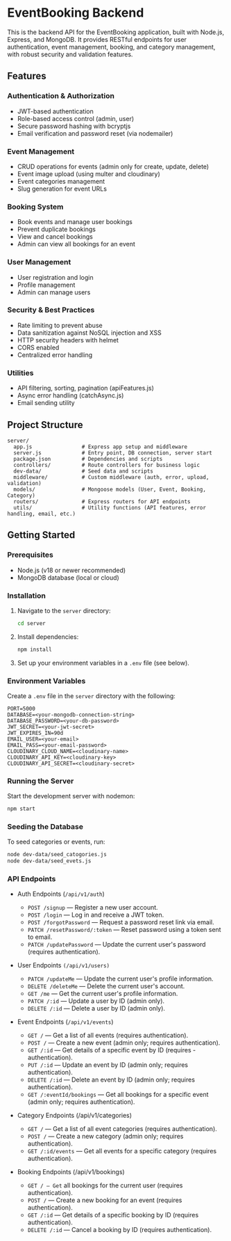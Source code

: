 # EventBooking Backend

This is the backend API for the EventBooking application, built with Node.js, Express, and MongoDB. It provides RESTful endpoints for user authentication, event management, booking, and category management, with robust security and validation features.

## Features

### Authentication & Authorization

- JWT-based authentication
- Role-based access control (admin, user)
- Secure password hashing with bcryptjs
- Email verification and password reset (via nodemailer)

### Event Management

- CRUD operations for events (admin only for create, update, delete)
- Event image upload (using multer and cloudinary)
- Event categories management
- Slug generation for event URLs

### Booking System

- Book events and manage user bookings
- Prevent duplicate bookings
- View and cancel bookings
- Admin can view all bookings for an event

### User Management

- User registration and login
- Profile management
- Admin can manage users

### Security & Best Practices

- Rate limiting to prevent abuse
- Data sanitization against NoSQL injection and XSS
- HTTP security headers with helmet
- CORS enabled
- Centralized error handling

### Utilities

- API filtering, sorting, pagination (apiFeatures.js)
- Async error handling (catchAsync.js)
- Email sending utility

## Project Structure

```
server/
  app.js                # Express app setup and middleware
  server.js             # Entry point, DB connection, server start
  package.json          # Dependencies and scripts
  controllers/          # Route controllers for business logic
  dev-data/             # Seed data and scripts
  middleware/           # Custom middleware (auth, error, upload, validation)
  models/               # Mongoose models (User, Event, Booking, Category)
  routers/              # Express routers for API endpoints
  utils/                # Utility functions (API features, error handling, email, etc.)
```

## Getting Started

### Prerequisites

- Node.js (v18 or newer recommended)
- MongoDB database (local or cloud)

### Installation

1. Navigate to the `server` directory:
   ```bash
   cd server
   ```
2. Install dependencies:
   ```bash
   npm install
   ```
3. Set up your environment variables in a `.env` file (see below).

### Environment Variables

Create a `.env` file in the `server` directory with the following:

```
PORT=5000
DATABASE=<your-mongodb-connection-string>
DATABASE_PASSWORD=<your-db-password>
JWT_SECRET=<your-jwt-secret>
JWT_EXPIRES_IN=90d
EMAIL_USER=<your-email>
EMAIL_PASS=<your-email-password>
CLOUDINARY_CLOUD_NAME=<cloudinary-name>
CLOUDINARY_API_KEY=<cloudinary-key>
CLOUDINARY_API_SECRET=<cloudinary-secret>
```

### Running the Server

Start the development server with nodemon:

```bash
npm start
```

### Seeding the Database

To seed categories or events, run:

```bash
node dev-data/seed_catogories.js
node dev-data/seed_evets.js
```

### API Endpoints

- Auth Endpoints (`/api/v1/auth`)

  - `POST /signup` — Register a new user account.
  - `POST /login` — Log in and receive a JWT token.
  - `POST /forgotPassword` — Request a password reset link via email.
  - `PATCH /resetPassword/:token` — Reset password using a token sent to email.
  - `PATCH /updatePassword` — Update the current user's password (requires authentication).

- User Endpoints `(/api/v1/users)`
  - `PATCH /updateMe` — Update the current user's profile information.
  - `DELETE /deleteMe` — Delete the current user's account.
  - `GET /me` — Get the current user's profile information.
  - `PATCH /:id` — Update a user by ID (admin only).
  - `DELETE /:id` — Delete a user by ID (admin only).
- Event Endpoints (`/api/v1/events`)
  - `GET /` — Get a list of all events (requires authentication).
  - `POST /` — Create a new event (admin only; requires authentication).
  - `GET /:id` — Get details of a specific event by ID (requires - authentication).
  - `PUT /:id` — Update an event by ID (admin only; requires authentication).
  - `DELETE /:id` — Delete an event by ID (admin only; requires authentication).
  - `GET /:eventId/bookings` — Get all bookings for a specific event (admin only; requires authentication).
- Category Endpoints (/api/v1/categories)
  - `GET /` — Get a list of all event categories (requires authentication).
  - `POST /` — Create a new category (admin only; requires authentication).
  - `GET /:id/events` — Get all events for a specific category (requires authentication).
- Booking Endpoints (/api/v1/bookings)
  - `GET / — Get` all bookings for the current user (requires authentication).
  - `POST /` — Create a new booking for an event (requires authentication).
  - `GET /:id` — Get details of a specific booking by ID (requires authentication).
  - `DELETE /:id` — Cancel a booking by ID (requires authentication).
